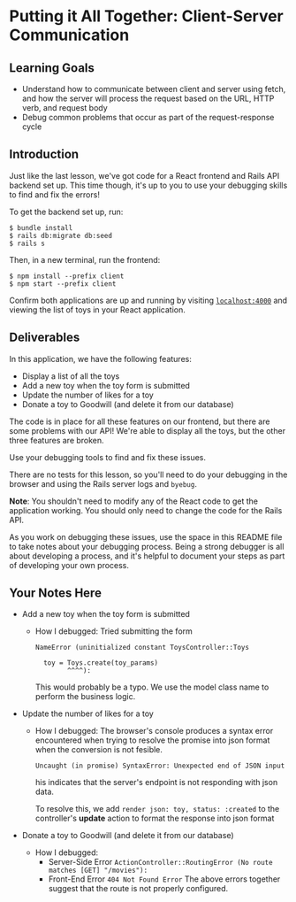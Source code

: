 # Putting it All Together: Client-Server Communication

## Learning Goals

- Understand how to communicate between client and server using fetch, and how
  the server will process the request based on the URL, HTTP verb, and request
  body
- Debug common problems that occur as part of the request-response cycle

## Introduction

Just like the last lesson, we've got code for a React frontend and Rails API
backend set up. This time though, it's up to you to use your debugging skills to
find and fix the errors!

To get the backend set up, run:

```console
$ bundle install
$ rails db:migrate db:seed
$ rails s
```

Then, in a new terminal, run the frontend:

```console
$ npm install --prefix client
$ npm start --prefix client
```

Confirm both applications are up and running by visiting
[`localhost:4000`](http://localhost:4000) and viewing the list of toys in your
React application.

## Deliverables

In this application, we have the following features:

- Display a list of all the toys
- Add a new toy when the toy form is submitted
- Update the number of likes for a toy
- Donate a toy to Goodwill (and delete it from our database)

The code is in place for all these features on our frontend, but there are some
problems with our API! We're able to display all the toys, but the other three
features are broken.

Use your debugging tools to find and fix these issues.

There are no tests for this lesson, so you'll need to do your debugging in the
browser and using the Rails server logs and `byebug`.

**Note**: You shouldn't need to modify any of the React code to get the
application working. You should only need to change the code for the Rails API.

As you work on debugging these issues, use the space in this README file to take
notes about your debugging process. Being a strong debugger is all about
developing a process, and it's helpful to document your steps as part of
developing your own process.

## Your Notes Here

- Add a new toy when the toy form is submitted

  - How I debugged:
      Tried submitting the form
      ```
      NameError (uninitialized constant ToysController::Toys

        toy = Toys.create(toy_params)
              ^^^^):
      ````                            
    This would probably be a typo. We use the model class name to perform the business logic.

- Update the number of likes for a toy

  - How I debugged:
    The browser's console produces a syntax error encountered when trying to resolve the promise into json format when the conversion is not fesible.
      ```
      Uncaught (in promise) SyntaxError: Unexpected end of JSON input
      ```
    his indicates that the server's endpoint is not responding with json data.

    To resolve this, we add
    ```render json: toy, status: :created``` to the controller's **update** action to format the response into json format

- Donate a toy to Goodwill (and delete it from our database)

  - How I debugged:
    * Server-Side Error
    ```ActionController::RoutingError (No route matches [GET] "/movies"):```
    * Front-End Error
    ```404 Not Found Error```
    The above errors together suggest that the route is not properly configured.
